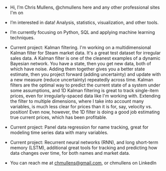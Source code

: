 - Hi, I’m Chris Mullens, @chmullens here and any other professional sites I'm on
- I’m interested in data! Analysis, statistics, visualization, and other tools.
- I’m currently focusing on Python, SQL and applying machine learning techniques. 
- Current project: Kalman filtering. I'm working on a multidimensional Kalman filter for Steam market data. It's a great test dataset for irregular sales data. A Kalman filter is one of the cleanest examples of a dynamic Bayesian network. You have a state, then you get new data, both of which have noise. Adding them together gives you a better state estimate, then you project forward (adding uncertainty) and update with a new measure (reduce uncertainty) repeatedly across time. Kalman filters are the optimal way to  predict the current state of a system under some assumptions, and 1D Kalman filtering is great to track single-item prices, even for irregularly-spaced data like I'm working with. Extending the filter to multiple dimensions, where I take into account many variables, is much less clear for prices than it is for, say, velocity vs. position! Even now, however, the 1D filter is doing a good job estimating true current prices, which has been profitable.
- Current project: Panel data regression for name tracking, great for modeling time series data with many variables. 
- Current project: Recurrent neural networks (RNN), and long short-term memory (LSTM), additional great tools for tracking and predicting how data changes over time, for both names and market data.
  
- You can reach me at chmullens@gmail.com, or chmullens on LinkedIn

<!---
chmullens/chmullens is a ✨ special ✨ repository because its `README.md` (this file) appears on your GitHub profile.
You can click the Preview link to take a look at your changes.
--->
